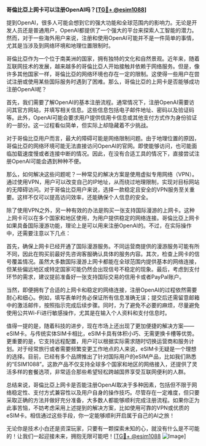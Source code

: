 **哥倫比亞上网卡可以注册OpenAI吗？[[TG💪+ @esim1088](https://t.me/s/esim1088)]**

提到OpenAI，很多人可能会想到它的强大功能和全球范围内的影响力。无论是开发人员还是普通用户，OpenAI都提供了一个强大的平台来探索人工智能的潜力。然而，对于一些海外用户来说，注册和使用OpenAI可能并不是一件简单的事情，尤其是当涉及到网络环境和地理位置限制时。

哥倫比亞作为一个位于南美洲的国家，拥有独特的文化和自然景观。近年来，随着互联网技术的发展，越来越多的哥倫比亞人开始接触并依赖于网络服务。但是，像许多其他国家一样，哥倫比亞的网络环境也存在一定的限制。这使得一些用户在尝试注册或使用某些国际服务时遇到了困难。那么，哥倫比亞的上网卡是否能够成功注册OpenAI呢？

首先，我们需要了解OpenAI的基本注册流程。通常情况下，注册OpenAI需要访问其官方网站，并填写相关信息。这些信息包括电子邮件地址、密码以及验证码等。此外，OpenAI可能会要求用户提供信用卡信息或其他支付方式作为身份验证的一部分。这一过程看似简单，但实际上却隐藏着不少挑战。

对于哥倫比亞用户而言，最大的障碍可能是网络限制问题。由于地理位置的原因，哥倫比亞的网络环境可能无法直接访问OpenAI的官网。即使能够访问，也可能面临加载速度慢或者连接中断的情况。因此，在没有合适工具的情况下，直接尝试注册OpenAI可能会遇到种种不便。

那么，如何解决这些问题呢？一种常见的解决方案是使用虚拟专用网络（VPN）。通过使用VPN，用户可以改变自己的IP地址，从而绕过地理限制，实现对目标网站的无障碍访问。对于哥倫比亞用户来说，选择一款稳定且安全的VPN服务至关重要。这样不仅可以提高访问效率，还能确保个人信息的安全。

除了使用VPN之外，另一种有效的办法是购买一张支持国际漫游的上网卡。这种上网卡可以在多个国家和地区使用，为用户提供稳定的网络连接。哥倫比亞上网卡如果具备国际漫游功能，理论上是可以用来注册OpenAI的。不过，在实际操作中，还需要注意以下几点：

首先，确保上网卡已经开通了国际漫游服务。不同运营商提供的漫游服务可能有所不同，因此在购买前最好先咨询客服确认具体的服务内容。其次，检查上网卡的信号覆盖情况。虽然大多数国际漫游上网卡都能在全球范围内提供基本的网络连接，但某些偏远地区或特定国家可能仍然会出现信号不稳定的现象。最后，考虑到支付环节的需求，建议提前准备好一张支持国际交易的信用卡或者PayPal账户。

当然，即便拥有了合适的上网卡和稳定的网络连接，注册OpenAI的过程依然需要耐心和细心。例如，填写表单时务必保证所有信息准确无误；提交后还需留意邮箱中的激活邮件，按照指示完成后续步骤。同时，为了避免不必要的麻烦，尽量避免使用公共Wi-Fi进行敏感操作，尤其是在输入个人资料和支付信息时。

值得一提的是，随着科技的进步，现在市场上还出现了更加便捷的解决方案——eSIM卡。与传统实体SIM卡相比，eSIM卡具有体积小巧、无需更换卡槽等优势。更重要的是，它支持远程配置，用户可以根据实际需求随时切换运营商和服务计划。对于经常旅行或者需要频繁变更工作地点的人来说，eSIM卡无疑是一个理想的选择。目前，已经有多个品牌推出了针对国际用户的eSIM产品，比如我们熟悉的“ESIM1088”。这款产品不仅支持全球多个国家和地区的网络接入，还提供了灵活多样的套餐选项，非常适合那些希望轻松跨越国界享受互联网便利的人群。

总结来说，哥倫比亞上网卡是否能注册OpenAI取决于多种因素，包括但不限于网络稳定性、支付方式兼容性以及用户自身的操作技巧。尽管存在一定难度，但只要采取正确的方法并做好充分准备，大多数人都能够顺利完成注册流程。如果你正为此事苦恼，不妨考虑采用上述提到的解决方案，比如使用可靠的VPN或优质的eSIM卡。相信通过这些手段，你一定能够顺利开启属于自己的AI之旅！

无论你是技术小白还是资深玩家，只要有一颗探索未知的心，就没有什么是不可能的！让我们一起迎接未来，拥抱无限可能吧！[[TG💪+ @esim1088](https://t.me/s/esim1088) ![Image](https://i.postimg.cc/4NQfJmqS/Snipaste-2025-05-13-00-14-12.png)]